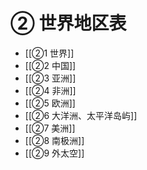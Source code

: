 # ② 世界地区表

- [[②1 世界]]
- [[②2 中国]]
- [[②3 亚洲]]
- [[②4 非洲]]
- [[②5 欧洲]]
- [[②6 大洋洲、太平洋岛屿]]
- [[②7 美洲]]
- [[②8 南极洲]]
- [[②9 外太空]]
